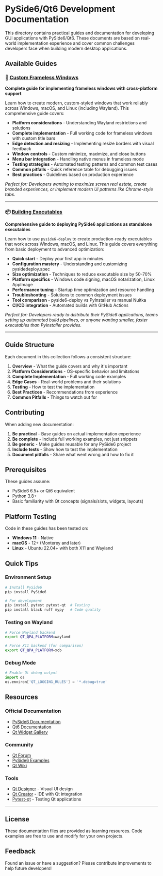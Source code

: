 # PySide6/Qt6 Development Documentation

This directory contains practical guides and documentation for developing GUI applications with PySide6/Qt6. These documents are based on real-world implementation experience and cover common challenges developers face when building modern desktop applications.

## Available Guides

### 📖 [Custom Frameless Windows](CustomFramelessWindows.md)
**Complete guide for implementing frameless windows with cross-platform support**

Learn how to create modern, custom-styled windows that work reliably across Windows, macOS, and Linux (including Wayland). This comprehensive guide covers:

- **Platform considerations** - Understanding Wayland restrictions and solutions
- **Complete implementation** - Full working code for frameless windows with custom title bars
- **Edge detection and resizing** - Implementing resize borders with visual feedback
- **Window controls** - Custom minimize, maximize, and close buttons
- **Menu bar integration** - Handling native menus in frameless mode
- **Testing strategies** - Automated testing patterns and common test cases
- **Common pitfalls** - Quick reference table for debugging issues
- **Best practices** - Guidelines based on production experience

*Perfect for: Developers wanting to maximize screen real estate, create branded experiences, or implement modern UI patterns like Chrome-style tabs.*

---

### 📦 [Building Executables](BuildingExecutables.md)
**Comprehensive guide to deploying PySide6 applications as standalone executables**

Learn how to use `pyside6-deploy` to create production-ready executables that work across Windows, macOS, and Linux. This guide covers everything from basic deployment to advanced optimization:

- **Quick start** - Deploy your first app in minutes
- **Configuration mastery** - Understanding and customizing pysidedeploy.spec
- **Size optimization** - Techniques to reduce executable size by 50-70%
- **Platform specifics** - Windows code signing, macOS notarization, Linux AppImage
- **Performance tuning** - Startup time optimization and resource handling
- **Troubleshooting** - Solutions to common deployment issues
- **Tool comparison** - pyside6-deploy vs PyInstaller vs manual Nuitka
- **CI/CD integration** - Automated builds with GitHub Actions

*Perfect for: Developers ready to distribute their PySide6 applications, teams setting up automated build pipelines, or anyone wanting smaller, faster executables than PyInstaller provides.*

---

## Guide Structure

Each document in this collection follows a consistent structure:

1. **Overview** - What the guide covers and why it's important
2. **Platform Considerations** - OS-specific behavior and limitations
3. **Complete Implementation** - Full working code examples
4. **Edge Cases** - Real-world problems and their solutions
5. **Testing** - How to test the implementation
6. **Best Practices** - Recommendations from experience
7. **Common Pitfalls** - Things to watch out for

## Contributing

When adding new documentation:

1. **Be practical** - Base guides on actual implementation experience
2. **Be complete** - Include full working examples, not just snippets
3. **Be generic** - Make guides reusable for any PySide6 project
4. **Include tests** - Show how to test the implementation
5. **Document pitfalls** - Share what went wrong and how to fix it

## Prerequisites

These guides assume:
- PySide6 6.5+ or Qt6 equivalent
- Python 3.8+
- Basic familiarity with Qt concepts (signals/slots, widgets, layouts)

## Platform Testing

Code in these guides has been tested on:
- **Windows 11** - Native
- **macOS** - 12+ (Monterey and later)
- **Linux** - Ubuntu 22.04+ with both X11 and Wayland

## Quick Tips

### Environment Setup
```bash
# Install PySide6
pip install PySide6

# For development
pip install pytest pytest-qt  # Testing
pip install black ruff mypy   # Code quality
```

### Testing on Wayland
```bash
# Force Wayland backend
export QT_QPA_PLATFORM=wayland

# Force X11 backend (for comparison)
export QT_QPA_PLATFORM=xcb
```

### Debug Mode
```python
# Enable Qt debug output
import os
os.environ['QT_LOGGING_RULES'] = '*.debug=true'
```

## Resources

### Official Documentation
- [PySide6 Documentation](https://doc.qt.io/qtforpython-6/)
- [Qt6 Documentation](https://doc.qt.io/qt-6/)
- [Qt Widget Gallery](https://doc.qt.io/qt-6/gallery.html)

### Community
- [Qt Forum](https://forum.qt.io/)
- [PySide6 Examples](https://github.com/pyside/pyside6-examples)
- [Qt Wiki](https://wiki.qt.io/)

### Tools
- [Qt Designer](https://doc.qt.io/qt-6/qtdesigner-manual.html) - Visual UI design
- [Qt Creator](https://www.qt.io/product/development-tools) - IDE with Qt integration
- [Pytest-qt](https://pytest-qt.readthedocs.io/) - Testing Qt applications

---

## License

These documentation files are provided as learning resources. Code examples are free to use and modify for your own projects.

## Feedback

Found an issue or have a suggestion? Please contribute improvements to help future developers!
